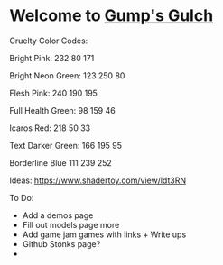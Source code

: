 # Welcome to [Gump's Gulch](https://astro.build)

Cruelty Color Codes:

Bright Pink:
232 80 171

Bright Neon Green:
123 250 80

Flesh Pink:
240 190 195

Full Health Green:
98 159 46

Icaros Red:
218 50 33

Text Darker Green:
166 195 95

Borderline Blue
111 239 252

Ideas:
https://www.shadertoy.com/view/ldt3RN

To Do:
- Add a demos page
- Fill out models page more
- Add game jam games with links + Write ups
- Github Stonks page?
- 